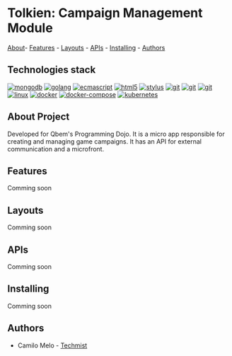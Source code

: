 # Tolkien: Campaign Management Module

<p align="center">
  
[About](https://github.com/qbem-dojos/tolkien-campaign-management-module#about-project)- [Features](https://github.com/qbem-dojos/tolkien-campaign-management-module#features) - [Layouts](https://github.com/qbem-dojos/tolkien-campaign-management-module#layouts) - [APIs](https://github.com/qbem-dojos/tolkien-campaign-management-module#apis) - [Installing](https://github.com/qbem-dojos/tolkien-campaign-management-module#installing) - [Authors](https://github.com/qbem-dojos/tolkien-campaign-management-module#authors)

</p>

## Technologies stack

[![mongodb](https://img.shields.io/badge/mongodb-555?style=for-the-badge&logo=mongodb)]([http://https://go.dev/](https://github.com/mongodb/mongo))
[![golang](https://img.shields.io/badge/golang-555?style=for-the-badge&logo=go)](http://https://go.dev)
[![ecmascript](https://img.shields.io/badge/ecmascript-555?style=for-the-badge&logo=javascript)](http:///)
[![html5](https://img.shields.io/badge/html_5-555?style=for-the-badge&logo=html5)](http:///)
[![stylus](https://img.shields.io/badge/stylus-555?style=for-the-badge&logo=stylus)](http:///)
[![git](https://img.shields.io/badge/git-555?style=for-the-badge&logo=git)](https://git-scm.com/)
[![git](https://img.shields.io/badge/github-555?style=for-the-badge&logo=github)](https://git-scm.com/)
[![git](https://img.shields.io/badge/github_actions-555?style=for-the-badge&logo=github-actions)](https://git-scm.com/)
[![linux](https://img.shields.io/badge/alpine-555?style=for-the-badge&logo=linux)](https://git-scm.com/)
[![docker](https://img.shields.io/badge/docker-555?style=for-the-badge&logo=docker)](https://git-scm.com/)
[![docker-compose](https://img.shields.io/badge/docker_compose-555?style=for-the-badge&logo=docker)](https://git-scm.com/)
[![kubernetes](https://img.shields.io/badge/kubernetes-555?style=for-the-badge&logo=kubernetes)](https:///)

## About Project 
Developed for Qbem's Programming Dojo. It is a micro app responsible for creating and managing game campaigns. It has an API for external communication and a microfront.

## Features
Comming soon

## Layouts
Comming soon

## APIs
Comming soon

## Installing
Comming soon

## Authors
+ Camilo Melo - [Techmist](https://github.com/techmist)
